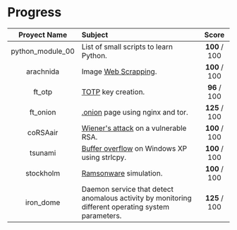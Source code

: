 # Progress

|  Proyect Name | Subject                                                                                                   |       Score      |
|:-------------:|:--------------------------------------------------------------------------------------------------------- |:----------------:|
|python_module_00| List of small scripts to learn Python.                                                                   |   **100** / 100  |
|   arachnida   | Image [Web Scrapping](https://en.wikipedia.org/wiki/Web_scraping).                                        |   **100** / 100  |
|    ft_otp     | [TOTP](https://en.wikipedia.org/wiki/Time-based_one-time_password) key creation.                          |   **96** / 100   |
|   ft_onion    | [.onion](https://en.wikipedia.org/wiki/.onion) page using nginx and tor.   							    |   **125** / 100  |
|    coRSAair   | [Wiener's attack](https://en.wikipedia.org/wiki/Wiener%27s_attack) on a vulnerable RSA. 	                |   **100** / 100  |
|    tsunami    | [Buffer overflow](https://en.wikipedia.org/wiki/Buffer_overflow) on Windows XP using strlcpy.             |   **100** / 100  |
|   stockholm   | [Ramsonware](https://en.wikipedia.org/wiki/Ransomware) simulation.                                        |   **100** / 100  |
|   iron_dome   |  Daemon service that detect anomalous activity by monitoring different operating system parameters.       |   **125** / 100  |